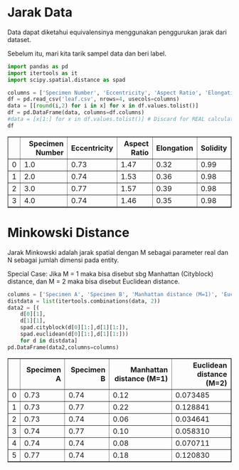# Jarak Data

Data dapat diketahui equivalensinya menggunakan penggurukan jarak dari dataset.

Sebelum itu, mari kita tarik sampel data dan beri label.


```python
import pandas as pd
import itertools as it
import scipy.spatial.distance as spad
```


```python
columns = ['Specimen Number', 'Eccentricity', 'Aspect Ratio', 'Elongation', 'Solidity']
df = pd.read_csv('leaf.csv', nrows=4, usecols=columns)
data = [[round(i,2) for i in x] for x in df.values.tolist()]
df = pd.DataFrame(data, columns=df.columns)
#data = [x[1:] for x in df.values.tolist()] # Discard for REAL calculation
df
```




<div>
<style scoped>
    .dataframe tbody tr th:only-of-type {
        vertical-align: middle;
    }

    .dataframe tbody tr th {
        vertical-align: top;
    }

    .dataframe thead th {
        text-align: right;
    }
</style>
<table border="1" class="dataframe">
  <thead>
    <tr style="text-align: right;">
      <th></th>
      <th>Specimen Number</th>
      <th>Eccentricity</th>
      <th>Aspect Ratio</th>
      <th>Elongation</th>
      <th>Solidity</th>
    </tr>
  </thead>
  <tbody>
    <tr>
      <td>0</td>
      <td>1.0</td>
      <td>0.73</td>
      <td>1.47</td>
      <td>0.32</td>
      <td>0.99</td>
    </tr>
    <tr>
      <td>1</td>
      <td>2.0</td>
      <td>0.74</td>
      <td>1.53</td>
      <td>0.36</td>
      <td>0.98</td>
    </tr>
    <tr>
      <td>2</td>
      <td>3.0</td>
      <td>0.77</td>
      <td>1.57</td>
      <td>0.39</td>
      <td>0.98</td>
    </tr>
    <tr>
      <td>3</td>
      <td>4.0</td>
      <td>0.74</td>
      <td>1.46</td>
      <td>0.35</td>
      <td>0.98</td>
    </tr>
  </tbody>
</table>
</div>



# Minkowski Distance

Jarak Minkowski adalah jarak spatial dengan M sebagai parameter real dan N sebagai jumlah dimensi pada entity.

Special Case: Jika M = 1 maka bisa disebut sbg Manhattan (Cityblock) distance, dan M = 2 maka bisa disebut Euclidean distance.


```python
columns = ['Specimen A', 'Specimen B', 'Manhattan distance (M=1)', 'Euclidean distance (M=2)']
distdata = list(itertools.combinations(data, 2))
data2 = [(
    d[0][1],
    d[1][1],
    spad.cityblock(d[0][1:],d[1][1:]),
    spad.euclidean(d[0][1:],d[1][1:]))
    for d in distdata]
pd.DataFrame(data2,columns=columns)
```




<div>
<style scoped>
    .dataframe tbody tr th:only-of-type {
        vertical-align: middle;
    }

    .dataframe tbody tr th {
        vertical-align: top;
    }

    .dataframe thead th {
        text-align: right;
    }
</style>
<table border="1" class="dataframe">
  <thead>
    <tr style="text-align: right;">
      <th></th>
      <th>Specimen A</th>
      <th>Specimen B</th>
      <th>Manhattan distance (M=1)</th>
      <th>Euclidean distance (M=2)</th>
    </tr>
  </thead>
  <tbody>
    <tr>
      <td>0</td>
      <td>0.73</td>
      <td>0.74</td>
      <td>0.12</td>
      <td>0.073485</td>
    </tr>
    <tr>
      <td>1</td>
      <td>0.73</td>
      <td>0.77</td>
      <td>0.22</td>
      <td>0.128841</td>
    </tr>
    <tr>
      <td>2</td>
      <td>0.73</td>
      <td>0.74</td>
      <td>0.06</td>
      <td>0.034641</td>
    </tr>
    <tr>
      <td>3</td>
      <td>0.74</td>
      <td>0.77</td>
      <td>0.10</td>
      <td>0.058310</td>
    </tr>
    <tr>
      <td>4</td>
      <td>0.74</td>
      <td>0.74</td>
      <td>0.08</td>
      <td>0.070711</td>
    </tr>
    <tr>
      <td>5</td>
      <td>0.77</td>
      <td>0.74</td>
      <td>0.18</td>
      <td>0.120830</td>
    </tr>
  </tbody>
</table>
</div>




```python

```
